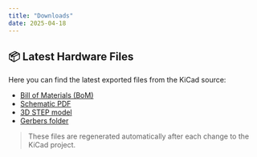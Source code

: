```yaml
---
title: "Downloads"
date: 2025-04-18
---
```


## 📦 Latest Hardware Files

Here you can find the latest exported files from the KiCad source:

- [Bill of Materials (BoM)](https://github.com/eiaro/growbeam/raw/main/hardware/bom.csv)
- [Schematic PDF](https://github.com/eiaro/growbeam/raw/main/hardware/exports/schematic.pdf)
- [3D STEP model](https://github.com/eiaro/growbeam/raw/main/hardware/exports/growbeam.step)
- [Gerbers folder](https://github.com/eiaro/growbeam/tree/main/hardware/exports/gerbers)

> These files are regenerated automatically after each change to the KiCad project.
